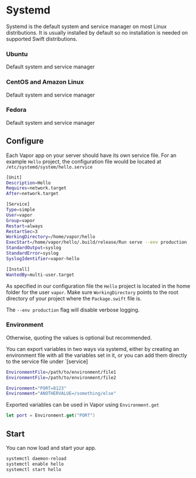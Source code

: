 # Systemd

Systemd is the default system and service manager on most Linux distributions. It is usually installed by default so no installation is needed on supported Swift distributions.

### Ubuntu

Default system and service manager

### CentOS and Amazon Linux

Default system and service manager

### Fedora

Default system and service manager

## Configure

Each Vapor app on your server should have its own service file. For an example `Hello` project, the configuration file would be located at `/etc/systemd/system/hello.service`

```sh
[Unit]
Description=Hello
Requires=network.target
After=network.target

[Service]
Type=simple
User=vapor
Group=vapor
Restart=always
RestartSec=3
WorkingDirectory=/home/vapor/hello
ExecStart=/home/vapor/hello/.build/release/Run serve --env production
StandardOutput=syslog
StandardError=syslog
SyslogIdentifier=vapor-hello

[Install]
WantedBy=multi-user.target
```

As specified in our configuration file the `Hello` project is located in the home folder for the user `vapor`. Make sure `WorkingDirectory` points to the root directory of your project where the `Package.swift` file is.

The `--env production` flag will disable verbose logging.

### Environment
Otherwise, quoting the values is optional but recommended.

You can export variables in two ways via systemd, either by creating an environment file with all the variables set in it, or you can add them directly to the service file under `[service]

```sh
EnvironmentFile=/path/to/environment/file1
EnvironmentFile=/path/to/environment/file2
```


```sh
Environment="PORT=8123"
Environment="ANOTHERVALUE=/something/else"
```
Exported variables can be used in Vapor using `Environment.get`

```swift
let port = Environment.get("PORT")
```

## Start

You can now load and start your app.

```sh
systemctl daemon-reload
systemctl enable hello
systemctl start hello
```
